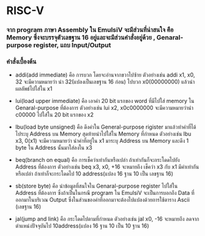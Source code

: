 # RISC-V 
### จาก program ภาษา Assembly ใน EmulsiV จะมีส่วนที่น่าสนใจ คือ Memory ซึ่งจะบรรจุตัวเลขฐาน 16 อยู่และจะมีส่วนคำสั่งอยู่ด้วย , Genaral-purpose register, แถบ Input/Output
### คำสั่งเบื้องต้น
- addi(add immediate) คือ การบวก โดยจะอ่านจากขวาไปซ้าย ตัวอย่างเช่น addi x1, x0, 32 จะมีความหมายว่า นำ 32(แปลงเป็นเลขฐาน 16 ก่อน) ไปบวก x0(00000000) แล้วนำผลลัพธ์ไปใส่ใน x1
- lui(load upper immediate) คือ เอาค่า 20 bit แรกของ word ที่มีไปใส่ memory ใน Genaral-purpose ที่ต้องการ ตัวอย่างเช่น lui x2, x0c0000000 จะมีความหมายว่านำ c00000 ไปใส่ใน 20 bit แรกของ x2
- lbu(load byte unsigned) คือ ดึงค่าใน General-purpose rigister มาแล้วทำค่าที่ได้ไประบุ Address บน Memory สุดท้ายนำไปใส่ใน Memory ที่กำหนด ตัวอย่างเช่น lbu x3, 0(x1) 
จะมีความหมายว่า นำค่าที่อยู่ใน x1  มาระบุ Address บน Memory และดึง 1 byte ใน Address นั้นมาใส่ลงใน x3
- beq(branch on equal) คือ การเช็คว่าเท่ากันหรือเปล่า ถ้าเท่ากันก็จะกระโดดไปยัง Address ที่ต้องการ ตัวอย่างเช่น beq x3, x0, +16 จะหมายถึง เช็คว่า x3 กับ x1 มีค่าเท่ากันหรือเปล่า ถ้าเท่าก็จะกระโดดไป 10 address(แปลง 16 ฐาน 10 เป็น เลขฐาน 16)
- sb(store byte) คือ นำข้อมูลที่สนใจใน Genaral-purpose register ไปใส่ใน Address ที่ต้องการ ซึ่งถ้าเป็นในกรณี program ใน EmulsiV จะเป็นการบอกถึง Data ที่ออกมาในบริเวณ Output ซึ่งในส่วนของค่าที่ออกมาจะต้องไปแปลงด้วยการใช้ตาราง Ascii (เลขฐาน 16)
 
- jal(jump and link) คือ กระโดดไปตามที่กำหนด ตัวอย่างเช่น jal x0, -16 จะหมายถึง ลดจากตำแหน่งปัจจุบันไป 10address(แปลง 16 ฐาน 10 เป็น 10 ฐาน 16)
